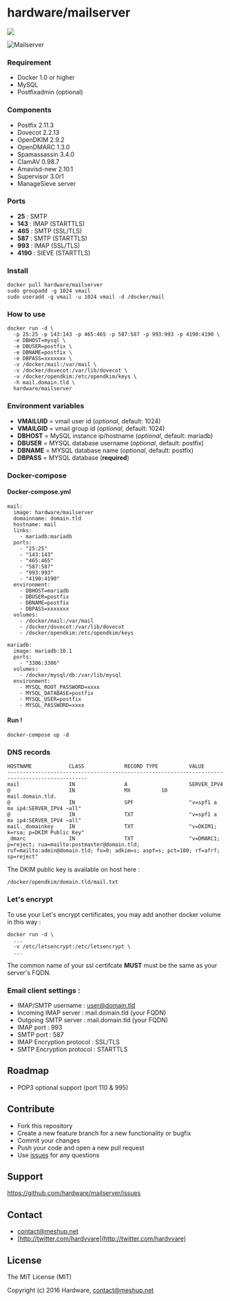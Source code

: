 # hardware/mailserver

[![](https://badge.imagelayers.io/hardware/mailserver:latest.svg)](https://imagelayers.io/?images=hardware/mailserver:latest 'Get your own badge on imagelayers.io')

![Mailserver](https://i.imgur.com/7romRth.png "Mailserver")

### Requirement

- Docker 1.0 or higher
- MySQL
- Postfixadmin (optional)

### Components

- Postfix 2.11.3
- Dovecot 2.2.13
- OpenDKIM 2.9.2
- OpenDMARC 1.3.0
- Spamassassin 3.4.0
- ClamAV 0.98.7
- Amavisd-new 2.10.1
- Supervisor 3.0r1
- ManageSieve server

### Ports

- **25** : SMTP
- **143** : IMAP (STARTTLS)
- **465** : SMTP (SSL/TLS)
- **587** : SMTP (STARTTLS)
- **993** : IMAP (SSL/TLS)
- **4190** : SIEVE (STARTTLS)

### Install

```
docker pull hardware/mailserver
sudo groupadd -g 1024 vmail
sudo useradd -g vmail -u 1024 vmail -d /docker/mail
```

### How to use

```
docker run -d \
  -p 25:25 -p 143:143 -p 465:465 -p 587:587 -p 993:993 -p 4190:4190 \
  -e DBHOST=mysql \
  -e DBUSER=postfix \
  -e DBNAME=postfix \
  -e DBPASS=xxxxxxx \
  -v /docker/mail:/var/mail \
  -v /docker/dovecot:/var/lib/dovecot \
  -v /docker/opendkim:/etc/opendkim/keys \
  -h mail.domain.tld \
  hardware/mailserver
```

### Environment variables

- **VMAILUID** = vmail user id (*optional*, default: 1024)
- **VMAILGID** = vmail group id (*optional*, default: 1024)
- **DBHOST** = MySQL instance ip/hostname (*optional*, default: mariadb)
- **DBUSER** = MYSQL database username (*optional*, default: postfix)
- **DBNAME** = MYSQL database name (*optional*, default: postfix)
- **DBPASS** = MYSQL database (**required**)

### Docker-compose

#### Docker-compose.yml

```
mail:
  image: hardware/mailserver
  domainname: domain.tld
  hostname: mail
  links:
    - mariadb:mariadb
  ports:
    - "25:25"
    - "143:143"
    - "465:465"
    - "587:587"
    - "993:993"
    - "4190:4190"
  environment:
    - DBHOST=mariadb
    - DBUSER=postfix
    - DBNAME=postfix
    - DBPASS=xxxxxxx
  volumes:
    - /docker/mail:/var/mail
    - /docker/dovecot:/var/lib/dovecot
    - /docker/opendkim:/etc/opendkim/keys

mariadb:
  image: mariadb:10.1
  ports:
    - "3306:3306"
  volumes:
    - /docker/mysql/db:/var/lib/mysql
  environment:
    - MYSQL_ROOT_PASSWORD=xxxx
    - MYSQL_DATABASE=postfix
    - MYSQL_USER=postfix
    - MYSQL_PASSWORD=xxxx
```

#### Run !

```
docker-compose up -d
```

### DNS records

```
HOSTNAME            CLASS             RECORD TYPE          VALUE
------------------------------------------------------------------------------------------------
mail                IN                A                    SERVER_IPV4
@                   IN                MX          10       mail.domain.tld.
@                   IN                SPF                  "v=spf1 a mx ip4:SERVER_IPV4 ~all"
@                   IN                TXT                  "v=spf1 a mx ip4:SERVER_IPV4 ~all"
mail._domainkey     IN                TXT                  "v=DKIM1; k=rsa; p=DKIM Public Key"
_dmarc              IN                TXT                  "v=DMARC1; p=reject; rua=mailto:postmaster@domain.tld; ruf=mailto:admin@domain.tld; fo=0; adkim=s; aspf=s; pct=100; rf=afrf; sp=reject"
```

The DKIM public key is available on host here :

`/docker/opendkim/domain.tld/mail.txt`

### Let's encrypt

To use your Let's encrypt certificates, you may add another docker volume in this way :

```
docker run -d \
  ...
  -v /etc/letsencrypt:/etc/letsencrypt \
  ...
```

The common name of your ssl certifcate **MUST** must be the same as your server's FQDN.

### Email client settings :

- IMAP/SMTP username : user@domain.tld
- Incoming IMAP server : mail.domain.tld (your FQDN)
- Outgoing SMTP server : mail.domain.tld (your FQDN)
- IMAP port : 993
- SMTP port : 587
- IMAP Encryption protocol : SSL/TLS
- SMTP Encryption protocol : STARTTLS

## Roadmap

- POP3 optional support (port 110 & 995)

## Contribute

- Fork this repository
- Create a new feature branch for a new functionality or bugfix
- Commit your changes
- Push your code and open a new pull request
- Use [issues](https://github.com/hardware/mailserver/issues) for any questions

## Support

https://github.com/hardware/mailserver/issues

## Contact

- [contact@meshup.net](mailto:contact@meshup.net)
- [http://twitter.com/hardvvare](http://twitter.com/hardvvare)

## License

The MIT License (MIT)

Copyright (c) 2016 Hardware, <contact@meshup.net>